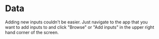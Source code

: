 # Data

Adding new inputs couldn't be easier. Just navigate to the app that you want to add inputs to and click "Browse" or "Add inputs" in the upper right hand corner of the screen.
